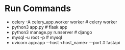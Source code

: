 # Run Commands
- celery -A celery_app.worker worker                                  # celery worker
- python3 app.py                                                      # flask app
- python3 manage.py runserver                                         # django 
- mysql -u root -p                                                    # mysql 
- uvicorn app:app --host <host_name> --port <port>                    # fastapi
